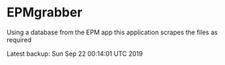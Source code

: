 # EPMgrabber
Using a database from the EPM app this application scrapes the files as required


Latest backup: Sun Sep 22 00:14:01 UTC 2019
